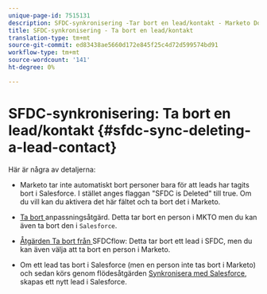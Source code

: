 ```yaml
---
unique-page-id: 7515131
description: SFDC-synkronisering -Tar bort en lead/kontakt - Marketo Docs - produktdokumentation
title: SFDC-synkronisering - Ta bort en lead/kontakt
translation-type: tm+mt
source-git-commit: ed83438ae5660d172e845f25c4d72d599574bd91
workflow-type: tm+mt
source-wordcount: '141'
ht-degree: 0%

---
```



# SFDC-synkronisering: Ta bort en lead/kontakt {#sfdc-sync-deleting-a-lead-contact}

Här är några av detaljerna:

* Marketo tar inte automatiskt bort personer bara för att leads har tagits bort i Salesforce. I stället anges flaggan &quot;SFDC is Deleted&quot; till true. Om du vill kan du aktivera det här fältet och ta bort det i Marketo.
* [Ta bort ](/help/marketo/product-docs/core-marketo-concepts/smart-campaigns/flow-actions/delete-person.md) anpassningsåtgärd. Detta tar bort en person i MKTO men du kan även ta bort den i `Salesforce`.

* [Åtgärden Ta bort från ](/help/marketo/product-docs/core-marketo-concepts/smart-campaigns/salesforce-flow-actions/delete-person-from-sfdc.md) SFDCflow: Detta tar bort ett lead i SFDC, men du kan även välja att ta bort en person i Marketo.
* Om ett lead tas bort i Salesforce (men en person inte tas bort i Marketo) och sedan körs genom flödesåtgärden [Synkronisera med Salesforce](/help/marketo/product-docs/core-marketo-concepts/smart-campaigns/salesforce-flow-actions/sync-person-to-sfdc.md), skapas ett nytt lead i Salesforce.

